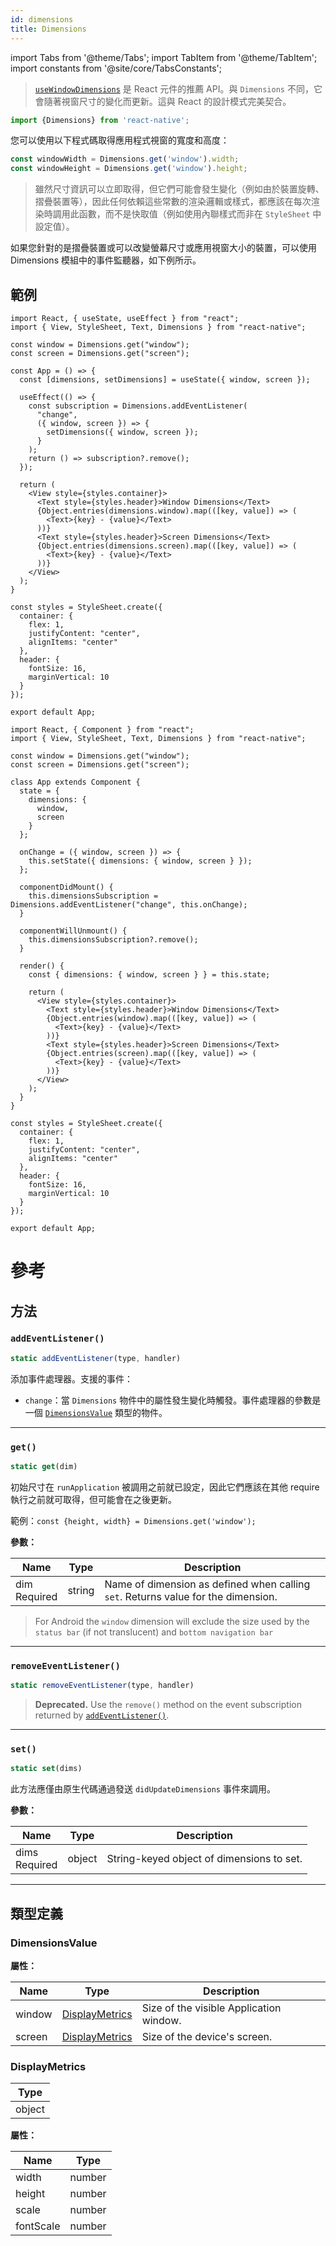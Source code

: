 ```yaml
---
id: dimensions
title: Dimensions
---
```


import Tabs from '@theme/Tabs'; import TabItem from '@theme/TabItem'; import constants from '@site/core/TabsConstants';

> [`useWindowDimensions`](usewindowdimensions) 是 React 元件的推薦 API。與 `Dimensions` 不同，它會隨著視窗尺寸的變化而更新。這與 React 的設計模式完美契合。

```jsx
import {Dimensions} from 'react-native';
```

您可以使用以下程式碼取得應用程式視窗的寬度和高度：

```jsx
const windowWidth = Dimensions.get('window').width;
const windowHeight = Dimensions.get('window').height;
```

> 雖然尺寸資訊可以立即取得，但它們可能會發生變化（例如由於裝置旋轉、摺疊裝置等），因此任何依賴這些常數的渲染邏輯或樣式，都應該在每次渲染時調用此函數，而不是快取值（例如使用內聯樣式而非在 `StyleSheet` 中設定值）。

如果您針對的是摺疊裝置或可以改變螢幕尺寸或應用視窗大小的裝置，可以使用 Dimensions 模組中的事件監聽器，如下例所示。

## 範例

<Tabs groupId="syntax" queryString defaultValue={constants.defaultSyntax} values={constants.syntax}>
<TabItem value="functional">

```SnackPlayer name=Dimensions
import React, { useState, useEffect } from "react";
import { View, StyleSheet, Text, Dimensions } from "react-native";

const window = Dimensions.get("window");
const screen = Dimensions.get("screen");

const App = () => {
  const [dimensions, setDimensions] = useState({ window, screen });

  useEffect(() => {
    const subscription = Dimensions.addEventListener(
      "change",
      ({ window, screen }) => {
        setDimensions({ window, screen });
      }
    );
    return () => subscription?.remove();
  });

  return (
    <View style={styles.container}>
      <Text style={styles.header}>Window Dimensions</Text>
      {Object.entries(dimensions.window).map(([key, value]) => (
        <Text>{key} - {value}</Text>
      ))}
      <Text style={styles.header}>Screen Dimensions</Text>
      {Object.entries(dimensions.screen).map(([key, value]) => (
        <Text>{key} - {value}</Text>
      ))}
    </View>
  );
}

const styles = StyleSheet.create({
  container: {
    flex: 1,
    justifyContent: "center",
    alignItems: "center"
  },
  header: {
    fontSize: 16,
    marginVertical: 10
  }
});

export default App;
```

</TabItem>
<TabItem value="classical">

```SnackPlayer name=Dimensions
import React, { Component } from "react";
import { View, StyleSheet, Text, Dimensions } from "react-native";

const window = Dimensions.get("window");
const screen = Dimensions.get("screen");

class App extends Component {
  state = {
    dimensions: {
      window,
      screen
    }
  };

  onChange = ({ window, screen }) => {
    this.setState({ dimensions: { window, screen } });
  };

  componentDidMount() {
    this.dimensionsSubscription = Dimensions.addEventListener("change", this.onChange);
  }

  componentWillUnmount() {
    this.dimensionsSubscription?.remove();
  }

  render() {
    const { dimensions: { window, screen } } = this.state;

    return (
      <View style={styles.container}>
        <Text style={styles.header}>Window Dimensions</Text>
        {Object.entries(window).map(([key, value]) => (
          <Text>{key} - {value}</Text>
        ))}
        <Text style={styles.header}>Screen Dimensions</Text>
        {Object.entries(screen).map(([key, value]) => (
          <Text>{key} - {value}</Text>
        ))}
      </View>
    );
  }
}

const styles = StyleSheet.create({
  container: {
    flex: 1,
    justifyContent: "center",
    alignItems: "center"
  },
  header: {
    fontSize: 16,
    marginVertical: 10
  }
});

export default App;
```

</TabItem>
</Tabs>

# 參考

## 方法

### `addEventListener()`

```jsx
static addEventListener(type, handler)
```

添加事件處理器。支援的事件：

- `change`：當 `Dimensions` 物件中的屬性發生變化時觸發。事件處理器的參數是一個 [`DimensionsValue`](#dimensionsvalue) 類型的物件。

---

### `get()`

```jsx
static get(dim)
```

初始尺寸在 `runApplication` 被調用之前就已設定，因此它們應該在其他 require 執行之前就可取得，但可能會在之後更新。

範例：`const {height, width} = Dimensions.get('window');`

**參數：**

| Name                                                               | Type   | Description                                                                       |
| ------------------------------------------------------------------ | ------ | --------------------------------------------------------------------------------- |
| dim <div className="label basic required two-lines">Required</div> | string | Name of dimension as defined when calling `set`. Returns value for the dimension. |

> For Android the `window` dimension will exclude the size used by the `status bar` (if not translucent) and `bottom navigation bar`

---

### `removeEventListener()`

```jsx
static removeEventListener(type, handler)
```

> **Deprecated.** Use the `remove()` method on the event subscription returned by [`addEventListener()`](#addeventlistener).

---

### `set()`

```jsx
static set(dims)
```

此方法應僅由原生代碼通過發送 `didUpdateDimensions` 事件來調用。

**參數：**

| Name                                                      | Type   | Description                               |
| --------------------------------------------------------- | ------ | ----------------------------------------- |
| dims <div className="label basic required">Required</div> | object | String-keyed object of dimensions to set. |

---

## 類型定義

### DimensionsValue

**屬性：**

| Name   | Type                                        | Description                             |
| ------ | ------------------------------------------- | --------------------------------------- |
| window | [DisplayMetrics](dimensions#displaymetrics) | Size of the visible Application window. |
| screen | [DisplayMetrics](dimensions#displaymetrics) | Size of the device's screen.            |

### DisplayMetrics

| Type   |
| ------ |
| object |

**屬性：**

| Name      | Type   |
| --------- | ------ |
| width     | number |
| height    | number |
| scale     | number |
| fontScale | number |